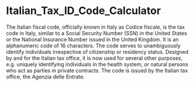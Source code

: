 # Italian_Tax_ID_Code_Calculator
The Italian fiscal code, officially known in Italy as Codice fiscale, is the tax code in Italy, similar to a Social Security Number (SSN) in the United States or the National Insurance Number issued in the United Kingdom. It is an alphanumeric code of 16 characters. The code serves to unambiguously identify individuals irrespective of citizenship or residency status. Designed by and for the Italian tax office, it is now used for several other purposes, e.g. uniquely identifying individuals in the health system, or natural persons who act as parties in private contracts. The code is issued by the Italian tax office, the Agenzia delle Entrate.

